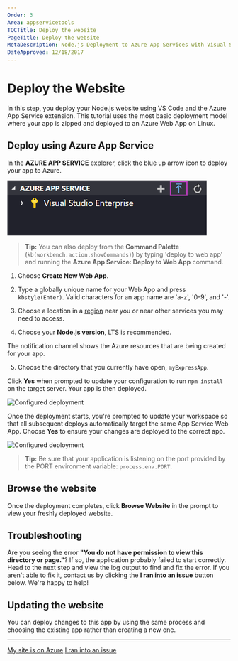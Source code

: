 ```yaml
---
Order: 3
Area: appservicetools
TOCTitle: Deploy the website
PageTitle: Deploy the website
MetaDescription: Node.js Deployment to Azure App Services with Visual Studio Code
DateApproved: 12/18/2017
---
```

# Deploy the Website

In this step, you deploy your Node.js website using VS Code and the Azure App Service extension. This tutorial uses the most basic deployment model where your app is zipped and deployed to an Azure Web App on Linux.

## Deploy using Azure App Service

In the **AZURE APP SERVICE** explorer, click the blue up arrow icon to deploy your app to Azure.

![Deploy to Web App](/tutorials/images/app-service-extension/deploy.png)

> **Tip:** You can also deploy from the **Command Palette** (`kb(workbench.action.showCommands)`) by typing 'deploy to web app' and running the **Azure App Service: Deploy to Web App** command.

1. Choose **Create New Web App**.

2. Type a globally unique name for your Web App and press `kbstyle(Enter)`. Valid characters for an app name are 'a-z', '0-9', and '-'.

3. Choose a location in a [region](https://azure.microsoft.com/en-us/regions/) near you or near other services you may need to access.

4. Choose your **Node.js version**, LTS is recommended.

  The notification channel shows the Azure resources that are being created for your app.

5. Choose the directory that you currently have open, `myExpressApp`.

  Click **Yes** when prompted to update your configuration to run `npm install` on the target server. Your app is then deployed.

  ![Configured deployment](/tutorials/images/app-service-extension/server-build.png)

Once the deployment starts, you're prompted to update your workspace so that all subsequent deploys automatically target the same App Service Web App. Choose **Yes** to ensure your changes are deployed to the correct app.

![Configured deployment](/tutorials/images/app-service-extension/save-configuration.png)

> **Tip:** Be sure that your application is listening on the port provided by the PORT environment variable: `process.env.PORT`.

## Browse the website

Once the deployment completes, click **Browse Website** in the prompt to view your freshly deployed website.

## Troubleshooting

Are you seeing the error **"You do not have permission to view this directory or page."**? If so, the application probably failed to start correctly. Head to the next step and view the log output to find and fix the error. If you aren't able to fix it, contact us by clicking the **I ran into an issue** button below. We're happy to help!

## Updating the website

You can deploy changes to this app by using the same process and choosing the existing app rather than creating a new one.

----

<a class="tutorial-next-btn" href="/tutorials/app-service-extension/tailing-logs">My site is on Azure</a> <a class="tutorial-feedback-btn" onclick="reportIssue('node-deployment-azureappservice', 'deploy-app')" href="javascript:void(0)">I ran into an issue</a>
